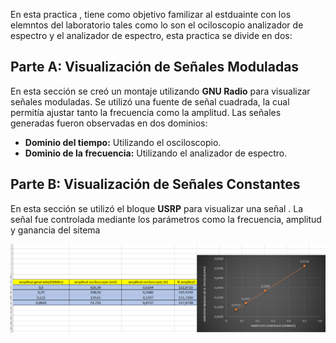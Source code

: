 En esta practica , tiene  como objetivo familizar al estduainte con los elemntos del laboratorio tales como lo son el ociloscopio analizador de espectro
y el analizador de espectro, esta practica se divide en dos:

## Parte A: Visualización de Señales Moduladas
En esta sección se creó un montaje utilizando **GNU Radio** para visualizar señales moduladas. Se utilizó una fuente de señal cuadrada, la cual permitía ajustar tanto la frecuencia como la amplitud. Las señales generadas fueron observadas en dos dominios:

- **Dominio del tiempo:** Utilizando el osciloscopio.
- **Dominio de la frecuencia:** Utilizando el analizador de espectro.

## Parte B: Visualización de Señales Constantes
En esta sección se utilizó el bloque **USRP** para visualizar una señal . La señal fue controlada mediante los parámetros como la frecuencia, amplitud y ganancia del sitema 

![imagen](https://github.com/nicolasve18/GNURADIO_LABCOMUIS_2024_2_E1A_G2/blob/practica_1/practica_1/parte_b/(300_MHz)_porcentajes_graficas.png)


